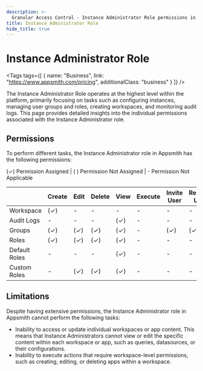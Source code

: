 ```yaml
---
description: >-
  Granular Access Control - Instance Administrator Role permissions in Appsmith
title: Instance Administrator Role
hide_title: true
---
```


<!-- vale off -->

<div className="tag-wrapper">
 <h1>Instance Administrator Role </h1>

<Tags
tags={[
{ name: "Business", link: "https://www.appsmith.com/pricing", additionalClass: "business" }
]}
/>

</div>

<!-- vale on -->

The Instance Administrator Role operates at the highest level within the platform, primarily focusing on tasks such as configuring instances, managing user groups and roles, creating workspaces, and monitoring audit logs. This page provides detailed insights into the individual permissions associated with the Instance Administrator role.

 <ZoomImage
    src="/img/GAC-instance-administrator-groups-role-permissions.png" 
    alt="Add a new Role"
    caption="Instance Administrator - Group and Roles Permissions"
  />

## Permissions

To perform different tasks, the Instance Administrator role in Appsmith has the following permissions:

  <div className="gac-permissions">
        <p className="permission-footnote">
        <span style={{color: 'green', fontWeight: 'bold'}}>(✓)</span> Permission Assigned |
        <span style={{color: 'gray', fontWeight: 'bold'}}>( )</span> Permission Not Assigned |
        <span style={{color: '#ed6227', fontWeight: 'bold'}}>-</span> Permission Not Applicable
        </p>
        <table>
            <thead>
                <tr>
                    <th></th>
                    <th>Create</th>
                    <th>Edit</th>
                    <th>Delete</th>
                    <th>View</th>
                    <th>Execute</th>
                    <th>Invite User</th>
                    <th>Remove User</th>
                    <th>Associate Role</th>
                </tr>
            </thead>
            <tbody>
                <tr>
                    <td>Workspace</td>
                    <td><span style={{color: 'green', fontWeight: 'bold', fontSize: '16px'}}>(✓)</span></td>
                    <td><span style={{color: '#ed6227', fontWeight: 'bold'}}>-</span></td>
                    <td><span style={{color: '#ed6227', fontWeight: 'bold'}}>-</span></td>
                    <td><span style={{color: '#ed6227', fontWeight: 'bold'}}>-</span></td>
                    <td><span style={{color: '#ed6227', fontWeight: 'bold'}}>-</span></td>
                    <td><span style={{color: '#ed6227', fontWeight: 'bold'}}>-</span></td>
                    <td><span style={{color: '#ed6227', fontWeight: 'bold'}}>-</span></td>
                    <td><span style={{color: '#ed6227', fontWeight: 'bold'}}>-</span></td>
                </tr>
                <tr>
                    <td>Audit Logs</td>
                    <td><span style={{color: '#ed6227', fontWeight: 'bold'}}>-</span></td>
                    <td><span style={{color: '#ed6227', fontWeight: 'bold'}}>-</span></td>
                    <td><span style={{color: '#ed6227', fontWeight: 'bold'}}>-</span></td>
                    <td><span style={{color: 'green', fontWeight: 'bold', fontSize: '16px'}}>(✓)</span></td>
                    <td><span style={{color: '#ed6227', fontWeight: 'bold'}}>-</span></td>
                    <td><span style={{color: '#ed6227', fontWeight: 'bold'}}>-</span></td>
                    <td><span style={{color: '#ed6227', fontWeight: 'bold'}}>-</span></td>
                    <td><span style={{color: '#ed6227', fontWeight: 'bold'}}>-</span></td>
                </tr>
                <tr>
                    <td>Groups</td>
                    <td><span style={{color: 'green', fontWeight: 'bold', fontSize: '16px'}}>(✓)</span></td>
                    <td><span style={{color: 'green', fontWeight: 'bold', fontSize: '16px'}}>(✓)</span></td>
                    <td><span style={{color: 'green', fontWeight: 'bold', fontSize: '16px'}}>(✓)</span></td>
                    <td><span style={{color: 'green', fontWeight: 'bold', fontSize: '16px'}}>(✓)</span></td>
                    <td><span style={{color: '#ed6227', fontWeight: 'bold'}}>-</span></td>
                    <td><span style={{color: 'green', fontWeight: 'bold', fontSize: '16px'}}>(✓)</span></td>
                    <td><span style={{color: 'green', fontWeight: 'bold', fontSize: '16px'}}>(✓)</span></td>
                    <td><span style={{color: '#ed6227', fontWeight: 'bold'}}>-</span></td>
                </tr>
                <tr>
                    <td>Roles</td>
                    <td><span style={{color: 'green', fontWeight: 'bold', fontSize: '16px'}}>(✓)</span></td>
                    <td><span style={{color: 'green', fontWeight: 'bold', fontSize: '16px'}}>(✓)</span></td>
                    <td><span style={{color: 'green', fontWeight: 'bold', fontSize: '16px'}}>(✓)</span></td>
                    <td><span style={{color: 'green', fontWeight: 'bold', fontSize: '16px'}}>(✓)</span></td>
                    <td><span style={{color: '#ed6227', fontWeight: 'bold'}}>-</span></td>
                    <td><span style={{color: '#ed6227', fontWeight: 'bold'}}>-</span></td>
                    <td><span style={{color: '#ed6227', fontWeight: 'bold'}}>-</span></td>
                    <td><span style={{color: 'green', fontWeight: 'bold', fontSize: '16px'}}>(✓)</span></td>
                </tr>
                <tr>
                    <td>Default Roles</td>
                    <td><span style={{color: '#ed6227', fontWeight: 'bold'}}>-</span></td>
                    <td><span style={{color: '#ed6227', fontWeight: 'bold'}}>-</span></td>
                    <td><span style={{color: '#ed6227', fontWeight: 'bold'}}>-</span></td>
                    <td><span style={{color: 'green', fontWeight: 'bold', fontSize: '16px'}}>(✓)</span></td>
                    <td><span style={{color: '#ed6227', fontWeight: 'bold'}}>-</span></td>
                    <td><span style={{color: '#ed6227', fontWeight: 'bold'}}>-</span></td>
                    <td><span style={{color: '#ed6227', fontWeight: 'bold'}}>-</span></td>
                    <td><span style={{color: 'green', fontWeight: 'bold', fontSize: '16px'}}>(✓)</span></td>
                </tr>
                <tr>
                    <td>Custom Roles</td>
                    <td><span style={{color: '#ed6227', fontWeight: 'bold'}}>-</span></td>
                    <td><span style={{color: 'green', fontWeight: 'bold', fontSize: '16px'}}>(✓)</span></td>
                    <td><span style={{color: 'green', fontWeight: 'bold', fontSize: '16px'}}>(✓)</span></td>
                    <td><span style={{color: 'green', fontWeight: 'bold', fontSize: '16px'}}>(✓)</span></td>
                    <td><span style={{color: '#ed6227', fontWeight: 'bold'}}>-</span></td>
                    <td><span style={{color: '#ed6227', fontWeight: 'bold'}}>-</span></td>
                    <td><span style={{color: '#ed6227', fontWeight: 'bold'}}>-</span></td>
                    <td><span style={{color: 'green', fontWeight: 'bold', fontSize: '16px'}}>(✓)</span></td>
                </tr>
            </tbody>
        </table>
    </div>

## Limitations

Despite having extensive permissions, the Instance Administrator role in Appsmith cannot perform the following tasks:

- Inability to access or update individual workspaces or app content. This means that Instance Administrators cannot view or edit the specific content within each workspace or app, such as queries, datasources, or their configurations. 
- Inability to execute actions that require workspace-level permissions, such as creating, editing, or deleting apps within a workspace.
